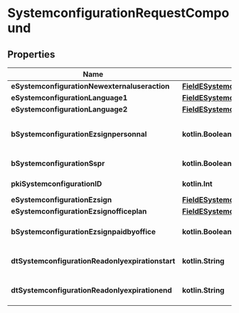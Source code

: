 
# SystemconfigurationRequestCompound

## Properties
Name | Type | Description | Notes
------------ | ------------- | ------------- | -------------
**eSystemconfigurationNewexternaluseraction** | [**FieldESystemconfigurationNewexternaluseraction**](FieldESystemconfigurationNewexternaluseraction.md) |  | 
**eSystemconfigurationLanguage1** | [**FieldESystemconfigurationLanguage1**](FieldESystemconfigurationLanguage1.md) |  | 
**eSystemconfigurationLanguage2** | [**FieldESystemconfigurationLanguage2**](FieldESystemconfigurationLanguage2.md) |  | 
**bSystemconfigurationEzsignpersonnal** | **kotlin.Boolean** | Whether if we allow the creation of personal files in eZsign | 
**bSystemconfigurationSspr** | **kotlin.Boolean** | Whether if we allow SSPR | 
**pkiSystemconfigurationID** | **kotlin.Int** | The unique ID of the Systemconfiguration |  [optional]
**eSystemconfigurationEzsign** | [**FieldESystemconfigurationEzsign**](FieldESystemconfigurationEzsign.md) |  |  [optional]
**eSystemconfigurationEzsignofficeplan** | [**FieldESystemconfigurationEzsignofficeplan**](FieldESystemconfigurationEzsignofficeplan.md) |  |  [optional]
**bSystemconfigurationEzsignpaidbyoffice** | **kotlin.Boolean** | Whether if Ezsign is paid by the company or not |  [optional]
**dtSystemconfigurationReadonlyexpirationstart** | **kotlin.String** | The start date where the system will be in read only |  [optional]
**dtSystemconfigurationReadonlyexpirationend** | **kotlin.String** | The end date where the system will be in read only |  [optional]



